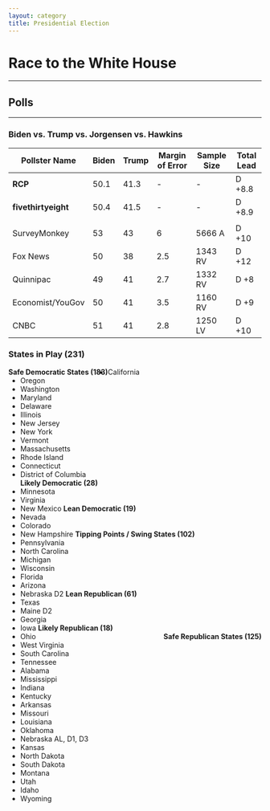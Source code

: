 ```yaml
---
layout: category
title: Presidential Election
---
```

<h1 style="float: center;">Race to the White House</h1>

<hr style="color:red;">

## Polls

---

### Biden vs. Trump vs. Jorgensen vs. Hawkins

| Pollster Name | Biden | Trump | Margin of Error | Sample Size | Total  Lead |
| --- | --- | --- | --- | --- | --- |
| **RCP** | 50.1 | 41.3 | - | - | D +8.8 |
| **fivethirtyeight** | 50.4 | 41.5 | - | - | D +8.9 |
| | | | | | |
| SurveyMonkey | 53 | 43 | 6 | 5666 A | D +10 |
| Fox News | 50 | 38 | 2.5 | 1343 RV | D +12 |
| Quinnipac | 49| 41 | 2.7 | 1332 RV | D +8 |
| Economist/YouGov | 50 | 41 | 3.5 | 1160 RV | D +9 |
| CNBC | 51 | 41 | 2.8 | 1250 LV | D +10 |

### States in Play (231)

<span style="display: block; float: left;">**Safe Democratic States (183)**
* California
* Oregon
* Washington
* Maryland
* Delaware
* Illinois
* New Jersey
* New York
* Vermont
* Massachusetts
* Rhode Island
* Connecticut
* District of Columbia</span>
<span style="display: block; float: center;">**Likely Democratic (28)**
* Minnesota
* Virginia
* New Mexico
**Lean Democratic (19)**
* Nevada
* Colorado
* New Hampshire
**Tipping Points / Swing States (102)**
* Pennsylvania
* North Carolina
* Michigan
* Wisconsin
* Florida
* Arizona
* Nebraska D2
**Lean Republican (61)**
* Texas
* Maine D2
* Georgia
* Iowa
**Likely Republican (18)**
* Ohio</span>
<span style="display: block; float: right;">**Safe Republican States (125)**
* West Virginia
* South  Carolina
* Tennessee
* Alabama
* Mississippi
* Indiana
* Kentucky
* Arkansas
* Missouri
* Louisiana
* Oklahoma
* Nebraska AL, D1, D3
* Kansas
* North Dakota
* South Dakota
* Montana
* Utah
* Idaho
* Wyoming
